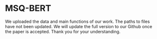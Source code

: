 # MSQ-BERT
We uploaded the data and main functions of our work. The paths to files have not been updated. We will update the full version to our Github once the paper is accepted. Thank you for your understanding.
